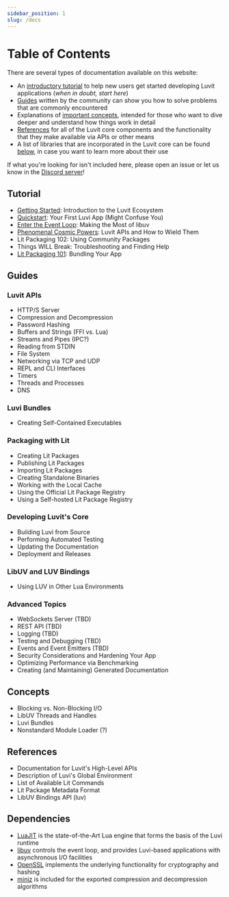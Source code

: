 ```yaml
---
sidebar_position: 1
slug: /docs
---
```


# Table of Contents

There are several types of documentation available on this website:

* An [introductory tutorial](/docs/tutorial/getting-started) to help new users get started developing Luvit applications (*when in doubt, start here*)
* [Guides](/docs/guides) written by the community can show you how to solve problems that are commonly encountered
* Explanations of [important concepts](/docs/concepts), intended for those who want to dive deeper and understand how things work in detail
* [References](/docs/references) for all of the Luvit core components and the functionality that they make available via APIs or other means
* A list of libraries that are incorporated in the Luvit core can be found [below](docs#dependencies), in case you want to learn more about their use

If what you're looking for isn't included here, please open an issue or let us know in the [Discord server](https://discord.gg/luvit)!

## Tutorial

* [Getting Started](/docs/tutorial/getting-started): Introduction to the Luvit Ecosystem
* [Quickstart](/docs/tutorial/hello-world): Your First Luvi App (Might Confuse You)
* [Enter the Event Loop](/docs/tutorial/asynchronous-event-loop): Making the Most of libuv
* [Phenomenal Cosmic Powers](/docs/tutorial/luvit-webserver): Luvit APIs and How to Wield Them
* Lit Packaging 102: Using Community Packages
* Things WILL Break: Troubleshooting and Finding Help
* [Lit Packaging 101](/docs/tutorial/packages-and-bundles): Bundling Your App

## Guides

### Luvit APIs

* HTTP/S Server
* Compression and Decompression
* Password Hashing
* Buffers and Strings (FFI vs. Lua)
* Streams and Pipes (IPC?)
* Reading from STDIN
* File System
* Networking via TCP and UDP
* REPL and CLI Interfaces
* Timers
* Threads and Processes
* DNS

### Luvi Bundles

* Creating Self-Contained Executables

### Packaging with Lit

* Creating Lit Packages
* Publishing Lit Packages
* Importing Lit Packages
* Creating Standalone Binaries
* Working with the Local Cache
* Using the Official Lit Package Registry
* Using a Self-hosted Lit Package Registry

### Developing Luvit's Core

* Building Luvi from Source
* Performing Automated Testing
* Updating the Documentation
* Deployment and Releases

### LibUV and LUV Bindings

* Using LUV in Other Lua Environments

### Advanced Topics

* WebSockets Server (TBD)
* REST API (TBD)
* Logging (TBD)
* Testing and Debugging (TBD)
* Events and Event Emitters (TBD)
* Security Considerations and Hardening Your App
* Optimizing Performance via Benchmarking
* Creating (and Maintaining) Generated Documentation

## Concepts

* Blocking vs. Non-Blocking I/O
* LibUV Threads and Handles
* Luvi Bundles
* Nonstandard Module Loader (?)

## References

* Documentation for Luvit's High-Level APIs
* Description of Luvi's Global Environment
* List of Available Lit Commands
* Lit Package Metadata Format
* LibUV Bindings API (luv)

## Dependencies

* [LuaJIT](https://luajit.org/luajit.html) is the state-of-the-Art Lua engine that forms the basis of the Luvi runtime
* [libuv](https://docs.libuv.org) controls the event loop, and provides Luvi-based applications with asynchronous I/O facilities
* [OpenSSL](https://www.openssl.org/docs) implements the underlying functionality for cryptography and hashing
* [miniz](https://github.com/richgel999/miniz) is included for the exported compression and decompression algorithms
